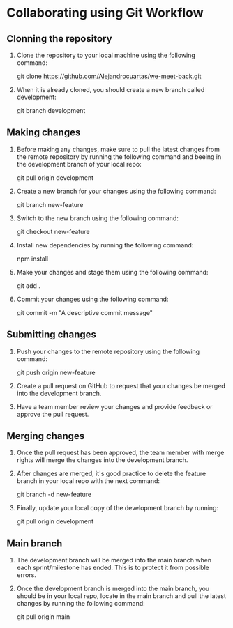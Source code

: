 # Collaborating using Git Workflow

## Clonning the repository

1. Clone the repository to your local machine using the following command:

      git clone https://github.com/Alejandrocuartas/we-meet-back.git
      
2. When it is already cloned, you should create a new branch called development:

      git branch development

## Making changes

1. Before making any changes, make sure to pull the latest changes from the remote repository by running the following command and beeing in the development branch of your local repo:

      git pull origin development

2. Create a new branch for your changes using the following command:

      git branch new-feature

3. Switch to the new branch using the following command:

      git checkout new-feature
      
4. Install new dependencies by running the following command:

      npm install

5. Make your changes and stage them using the following command:

      git add .

6. Commit your changes using the following command:

      git commit -m "A descriptive commit message"

## Submitting changes

1. Push your changes to the remote repository using the following command:

      git push origin new-feature

2. Create a pull request on GitHub to request that your changes be merged into the development branch.

3. Have a team member review your changes and provide feedback or approve the pull request.

## Merging changes

1. Once the pull request has been approved, the team member with merge rights will merge the changes into the development branch.
2. After changes are merged, it's good practice to delete the feature branch in your local repo with the next command:

      git branch -d new-feature

3. Finally, update your local copy of the development branch by running:

      git pull origin development
      
## Main branch
1. The development branch will be merged into the main branch when each sprint/milestone has ended. This is to protect it from possible errors.
2. Once the development branch is merged into the main branch, you should be in your local repo, locate in the main branch and pull the latest changes by running the following command:

      git pull origin main
